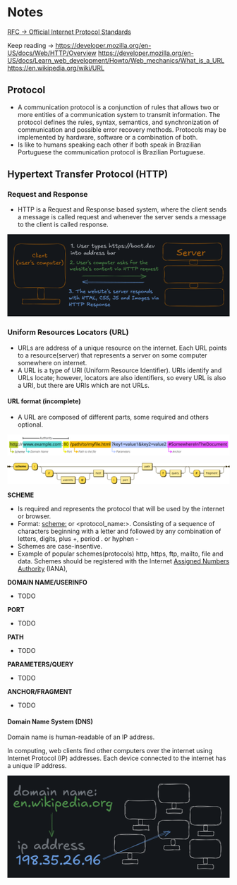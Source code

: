 # Notes

[RFC → Official Internet Protocol Standards](https://www.rfc-editor.org/standards)


Keep reading →
https://developer.mozilla.org/en-US/docs/Web/HTTP/Overview
https://developer.mozilla.org/en-US/docs/Learn_web_development/Howto/Web_mechanics/What_is_a_URL
https://en.wikipedia.org/wiki/URL

## Protocol
- A communication protocol is a conjunction of rules that allows two or more entities of a communication
system to transmit information. The protocol defines the rules, syntax, semantics, and synchronization of communication and
possible error recovery methods. Protocols may be implemented by hardware, software or a combination of both.
- Is like to humans speaking each other if both speak in Brazilian Portuguese the communication protocol is Brazilian Portuguese.


## Hypertext Transfer Protocol (HTTP)

### Request and Response
- HTTP is a Request and Response based system, where the client sends a message is called request and whenever the server sends a message to the client is called response.

![request-response-diagram](./assets/request_response.png)

### Uniform Resources Locators (URL)

- URLs are address of a unique resource on the internet. Each URL points to a resource(server) that represents a server on some computer somewhere on internet.
- A URL is a type of URI (Uniform Resource Identifier). URIs identify and URLs locate; however, locators are also identifiers, so every URL is also a URI, but there are URIs which are not URLs.

#### URL format (incomplete)

- A URL are composed of different parts, some required and others optional.

![url-format](./assets/uri_scheme.png)

![full-url-format](./assets/uri_full_scheme.png)

<strong>SCHEME</strong>
- Is required and represents the protocol that will be used by the internet or browser.
- Format: <scheme:> or <protocol_name:>. Consisting of a sequence of characters beginning with a letter and followed by any combination of letters, digits, plus +, period . or hyphen -
- Schemes are case-insentive.
- Example of popular schemes(protocols) http, https, ftp, mailto, file and data. Schemes should be registered with the Internet [Assigned Numbers Authority](https://en.wikipedia.org/wiki/Internet_Assigned_Numbers_Authority) (IANA), 

<strong>DOMAIN NAME/USERINFO</strong>
- TODO

<strong>PORT</strong>
- TODO

<strong>PATH</strong>
- TODO

<strong>PARAMETERS/QUERY</strong>
- TODO

<strong>ANCHOR/FRAGMENT</strong>
- TODO

#### Domain Name System (DNS)

Domain name is human-readable of an IP address.

In computing, web clients find other computers over the internet using Internet Protocol (IP) addresses. Each device connected to the internet has a unique IP address.

![Domain-ip](./assets/domain_ip.png)

